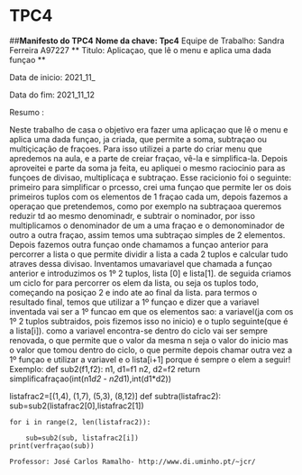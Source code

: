 # TPC4

##__Manifesto do TPC4__
__Nome da chave: Tpc4__
Equipe de Trabalho: Sandra Ferreira A97227
** Titulo: Aplicaçao, que lê o menu e aplica uma dada funçao **

Data de inicio: 2021_11_

Data do fim: 2021_11_12

Resumo :

Neste trabalho de casa o objetivo era fazer uma aplicaçao que lê o menu e aplica uma dada funçao, ja criada, que permite a soma, subtraçao ou multiçicação de fraçoes.
Para isso utilizei a parte do criar menu que apredemos na aula, e a parte de creiar fraçao, vê-la e simplifica-la.
Depois aproveitei e parte da soma ja feita, eu apliquei o mesmo raciocinio para as funçoes de divisao, multiplicaça e subtraçao. 
Esse racicionio foi o seguinte:  primeiro para simplificar o prcesso, crei uma funçao que permite ler os dois primeiros tuplos com os elementos de 1 fraçao cada um, depois fazemos a operaçao que pretendemos, como por exemplo na subtraçaoa queremos reduzir td ao mesmo denominadr, e subtrair o nominador, por isso multiplicamos o denominador de um a uma fraçao e o demonominador de outro a outra fraçao,
assim temos uma subtraçao simples de 2 elementos.
Depois fazemos outra funçao onde chamamos a funçao anterior para percorrer a lista o que permite dividir a lista a cada 2 tuplos e calcular tudo atraves dessa divisao.
Inventamos umavariavel que chamada a funçao anterior e introduzimos os 1º 2 tuplos, lista [0] e lista[1].
de seguida criamos um ciclo for para percorrer os elem da lista, ou seja os tuplos todo, começando na posiçao 2 e indo ate ao final da lista.
para termos o resultado final, temos que utilizar a 1º funçao e dizer que a variavel inventada vai ser a 1º funcao em que os elementos sao: a variavel(ja com os 1º 2 tuplos subtraidos, pois fizemos isso no inicio) 
 e o tuplo seguinte(que é a lista[i]). como a variavel encontra-se dentro do ciclo vai ser sempre renovada, o que permite que o valor da mesma n seja o valor do inicio mas o valor que tomou dentro do ciclo, o que permite depois chamar outra vez a 1º funçao e utilizar a variavel e o lista[i+1] porque é sempre o elem a seguir!
 Exemplo:
def sub2(f1,f2):
    n1, d1=f1
    n2, d2=f2
    return simplificafraçao(int(n1*d2 - n2*d1),int(d1*d2))

listafrac2=[(1,4), (1,7), (5,3), (8,12)]
def subtra(listafrac2):
    sub=sub2(listafrac2[0],listafrac2[1])
    
    for i in range(2, len(listafrac2)):
        
        sub=sub2(sub, listafrac2[i])
    print(verfraçao(sub))
    
    Professor: José Carlos Ramalho- http://www.di.uminho.pt/~jcr/
